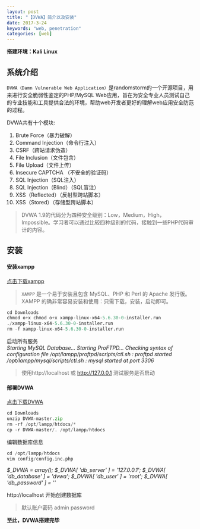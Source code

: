 ```yaml
---
layout: post
title: "【DVWA】简介以及安装"
date: 2017-3-24
keywords: "web, penetration"
categories: [web]
---
```



**搭建环境：Kali Linux**

## 系统介绍

`DVWA（Damn Vulnerable Web Application）`是randomstorm的一个开源项目，用来进行安全脆弱性鉴定的PHP/MySQL Web应用，旨在为安全专业人员测试自己的专业技能和工具提供合法的环境，帮助web开发者更好的理解web应用安全防范的过程。  

DVWA共有十个模块:  
1. Brute Force（暴力破解）
2. Command Injection（命令行注入）
3. CSRF（跨站请求伪造）
4. File Inclusion（文件包含）
5. File Upload（文件上传）
6. Insecure CAPTCHA （不安全的验证码）
7. SQL Injection（SQL注入）
8. SQL Injection（Blind）（SQL盲注）
9. XSS（Reflected）（反射型跨站脚本）
10. XSS（Stored）（存储型跨站脚本）

> DVWA 1.9的代码分为四种安全级别：Low，Medium，High，Impossible。学习者可以通过比较四种级别的代码，接触到一些PHP代码审计的内容。  

## 安装

#### 安装xampp

[点击下载xampp](http://www.apachefriends.org)  

> `XAMPP` 是一个易于安装且包含 MySQL、PHP 和 Perl 的 Apache 发行版。XAMPP 的确非常容易安装和使用：只需下载，安装，启动即可。

```python
cd Downloads
chmod o+x chmod o+x xampp-linux-x64-5.6.30-0-installer.run
./xampp-linux-x64-5.6.30-0-installer.run
rm -f xampp-linux-x64-5.6.30-0-installer.run
```
启动所有服务  
*Starting MySQL Database...
Starting ProFTPD...
Checking syntax of configuration file
/opt/lampp/proftpd/scripts/ctl.sh : proftpd started
/opt/lampp/mysql/scripts/ctl.sh : mysql  started at port 3306*

> 使用http://localhost 或 http://127.0.0.1 测试服务是否启动

#### 部署DVWA

[点击下载DVWA](www.dvwa.co.uk)  

```python
cd Downloads
unzip DVWA-master.zip
rm -rf /opt/lampp/htdocs/*
cp -r DVWA-master/. /opt/lampp/htdocs
```

编辑数据库信息  

```python
cd /opt/lampp/htdocs
vim config/config.inc.php
```

*$_DVWA = array();
$_DVWA[ 'db_server' ]   = '127.0.0.1';
$_DVWA[ 'db_database' ] = 'dvwa';
$_DVWA[ 'db_user' ]     = 'root';
$_DVWA[ 'db_password' ] = ''*

http://localhost 开始创建数据库

> 默认账户密码 admin password

**至此，DVWA搭建完毕**
